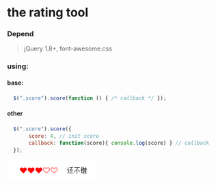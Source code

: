 # the rating tool 

### Depend

>jQuery 1.8+, font-awesome.css

### using:

#### base: 

``` javascript
  $(".score").score(function () { /* callback */ });
```


#### other
``` javascript
  $(".score").score({ 
       score: 4, // init score 
       callback: function(score){ console.log(score) } // callback 
  });
```

<img src="demo.png">
